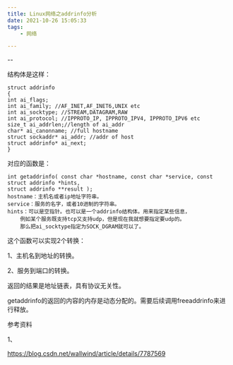 ```yaml
---
title: Linux网络之addrinfo分析
date: 2021-10-26 15:05:33
tags:
	- 网络

---
```


--

结构体是这样：

```
struct addrinfo
{
int ai_flags;
int ai_family; //AF_INET,AF_INET6,UNIX etc
int ai_socktype; //STREAM,DATAGRAM,RAW
int ai_protocol; //IPPROTO_IP, IPPROTO_IPV4, IPPROTO_IPV6 etc
size_t ai_addrlen;//length of ai_addr
char* ai_canonname; //full hostname
struct sockaddr* ai_addr; //addr of host
struct addrinfo* ai_next;
}
```

对应的函数是：

```
int getaddrinfo( const char *hostname, const char *service, const struct addrinfo *hints,
struct addrinfo **result );
hostname：主机名或者ip地址字符串。
service：服务的名字，或者10进制的字符串。
hints：可以是空指针。也可以是一个addrinfo结构体。用来指定某些信息，
	例如某个服务既支持tcp又支持udp，但是现在我就想要指定要udp的。
	那么把ai_socktype指定为SOCK_DGRAM就可以了。
```

这个函数可以实现2个转换：

1、主机名到地址的转换。

2、服务到端口的转换。

返回的结果是地址链表，具有协议无关性。



getaddrinfo的返回的内容的内存是动态分配的。需要后续调用freeaddrinfo来进行释放。



参考资料

1、

https://blog.csdn.net/wallwind/article/details/7787569